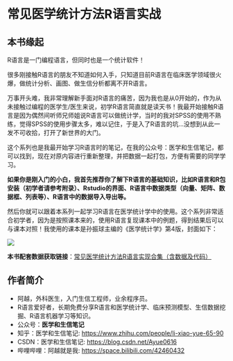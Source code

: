 # 常见医学统计方法R语言实战

## 本书缘起 

R语言是一门编程语言，但同时也是一个统计软件！

很多刚接触R语言的朋友不知道如何入手，只知道目前R语言在临床医学领域很火爆，做统计分析、画图、做生信分析都离不开R语言。

万事开头难，我非常理解新手面对R语言的痛苦，因为我也是从0开始的，作为从未接触过编程的医学生/医生来说，初学R语言简直就是读天书！我最开始接触R语言是因为偶然间听师兄师姐说R语言可以做统计学，当时的我对SPSS的使用不熟练，觉得SPSS的使用步骤太多，难以记住，于是入了R语言的坑...没想到从此一发不可收拾，打开了新世界的大门。

这个系列也是我最开始学习R语言时的笔记，在我的公众号：医学和生信笔记，都可以找到，现在对原内容进行重新整理，并把数据一起打包，方便有需要的同学学习。

**如果你是刚入门的小白，我首先推荐你了解下R语言的基础知识，比如R语言和R包安装（初学者请参考附录）、Rstudio的界面、R语言中数据类型（向量、矩阵、数据框、列表等）、R语言中的数据导入导出等。**

然后你就可以跟着本系列一起学习R语言在医学统计学中的使用。这个系列非常适合初学者，因为是按照课本来的，使用R语言复现课本中的例题，得到结果后可以与课本对照！我使用的课本是孙振球主编的《医学统计学》第4版，封面如下：


![](https://aliyun-bucket0324.oss-cn-shanghai.aliyuncs.com/img/%E8%AF%BE%E6%9C%AC%E5%B0%81%E9%9D%A2.jpg)



**本书配套数据获取链接**：[常见医学统计方法R语言实现合集（含数据及代码）](https://mp.weixin.qq.com/s/IG-TaO9Vg_YS6o9fKYw5jw)

## 作者简介 

- 阿越，外科医生，入门生信工程师，业余程序员。
- R语言爱好者，长期免费分享R语言和医学统计学、临床预测模型、生信数据挖掘、R语言机器学习等知识。
- 公众号：**医学和生信笔记**
- 知乎：医学和生信笔记: https://www.zhihu.com/people/li-xiao-yue-65-90
- CSDN：医学和生信笔记: https://blog.csdn.net/Ayue0616
- 哔哩哔哩：阿越就是我: https://space.bilibili.com/42460432

